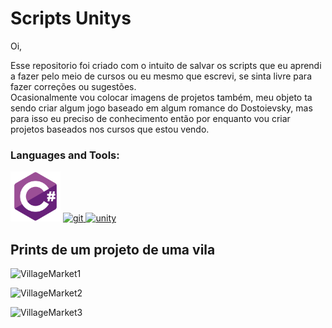  # Scripts Unitys

 Oi,
 
 Esse repositorio foi criado com o intuito de salvar os scripts que eu aprendi a fazer pelo meio de cursos ou eu mesmo que escrevi, se sinta livre para fazer correções ou sugestões.
 <br>
 Ocasionalmente vou colocar imagens de projetos também, meu objeto ta sendo criar algum jogo baseado em algum romance do Dostoievsky, mas para isso eu preciso de conhecimento então por enquanto vou criar projetos baseados nos cursos que estou vendo.
<br>

<h3 align="left">Languages and Tools:</h3>
<img src="https://raw.githubusercontent.com/devicons/devicon/master/icons/csharp/csharp-original.svg" alt="csharp" width="80" height="80"/> </a> <a href="https://git-scm.com/" target="_blank" rel="noreferrer"> <img src="https://www.vectorlogo.zone/logos/git-scm/git-scm-icon.svg" alt="git" width="80" height="80"/> </a> </a> <a href="https://reactjs.org/" target="_blank" rel="noreferrer"> </a> <a href="https://unity.com/" target="_blank" rel="noreferrer"> <img src="https://www.vectorlogo.zone/logos/unity3d/unity3d-icon.svg" alt="unity" width="80" height="80"/> </a> </p>

## Prints de um projeto de uma vila
![VillageMarket1](https://github.com/BodeDimitri/Script-Unity/assets/122684600/000f0c0b-fdce-4cca-968b-3be16f020d96)

![VillageMarket2](https://github.com/BodeDimitri/Script-Unity/assets/122684600/c1f2e94a-02c7-4800-8401-7a8d27b666be)

![VillageMarket3](https://github.com/BodeDimitri/Script-Unity/assets/122684600/8f1059cf-5380-455c-88a5-bf968ce72ba6)
